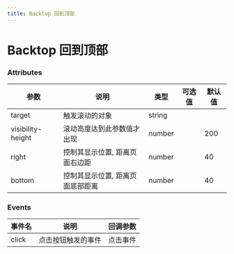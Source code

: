 ```yaml
---
title: Backtop 回到顶部
---
```

# Backtop 回到顶部 <Badge text="pass" type="success"/> <Badge text="0.0.1"/>

<ClientOnly>
  <Backtop-></Backtop->
</ClientOnly>

###  Attributes

| 参数                 | 说明                | 类型     | 可选值 | 默认值 |
|--------------------|-------------------|--------|-----|-----|
| target             | 触发滚动的对象           | string |     |     |
| visibility\-height | 滚动高度达到此参数值才出现     | number |     | 200 |
| right              | 控制其显示位置, 距离页面右边距  | number |     | 40  |
| bottom             | 控制其显示位置, 距离页面底部距离 | number |     | 40  |

###  Events

| 事件名   | 说明        | 回调参数 |
|-------|-----------|------|
| click | 点击按钮触发的事件 | 点击事件 |



